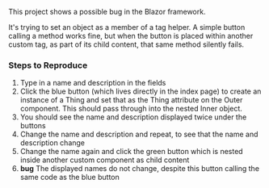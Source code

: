 This project shows a possible bug in the Blazor framework.

It's trying to set an object as a member of a tag helper.
A simple button calling a method works fine, but when the
button is placed within another custom tag, as part of its
child content, that same method silently fails.

### Steps to Reproduce
1. Type in a name and description in the fields
2. Click the blue button (which lives directly in the index page) to create an instance of a Thing and set that as the Thing attribute on the Outer component. This should pass through into the nested Inner object.
3. You should see the name and description displayed twice under the buttons
4. Change the name and description and repeat, to see that the name and description change
5. Change the name again and click the green button which is nested inside another custom component as child content
6. **bug** The displayed names do not change, despite this button calling the same code as the blue button
